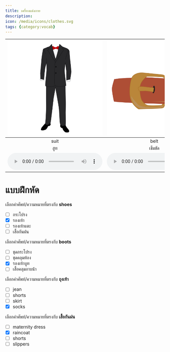 ```yaml
---
title: เครื่องแต่งกาย
description: 
icon: /media/icons/clothes.svg
tags: {category:vocab}
---
```


<div class="carrousel">


|![](/media/img/clothes/suit.svg)|![](/media/img/clothes/belt.svg)|![](/media/img/clothes/skirt.svg)|![](/media/img/clothes/shorts.svg)|![](/media/img/clothes/maternity&#x20;dress.svg)|![](/media/img/clothes/pyjamas.svg)|![](/media/img/clothes/slippers.svg)|![](/media/img/clothes/leggings.svg)|![](/media/img/clothes/bathrobe.svg)|![](/media/img/clothes/swim&#x20;suit.svg)|![](/media/img/clothes/shoes.svg)|![](/media/img/clothes/jean.svg)|![](/media/img/clothes/boots.svg)|![](/media/img/clothes/socks.svg)|![](/media/img/clothes/underwear.svg)|![](/media/img/clothes/evening&#x20;dress.svg)|![](/media/img/clothes/dress.svg)|![](/media/img/clothes/diving&#x20;suit.svg)|![](/media/img/clothes/raincoat.svg)|![](/media/img/clothes/high-heeled&#x20;shoes.svg)|
| :----: | :----: | :----: | :----: | :----: | :----: | :----: | :----: | :----: | :----: | :----: | :----: | :----: | :----: | :----: | :----: | :----: | :----: | :----: | :----: |
|suit|belt|skirt|shorts|maternity&#x20;dress|pyjamas|slippers|leggings|bathrobe|swim&#x20;suit|shoes|jean|boots|socks|underwear|evening&#x20;dress|dress|diving&#x20;suit|raincoat|high-heeled&#x20;shoes|
|สูท|เข็มขัด|กระโปรง|กางเกงขาสั้น|ชุดคลุมท้อง|ชุดนอน|รองเท้าแตะ|กางเกงเลกกิ้ง|เสื้อคลุมอาบน้ํา|ชุดว่ายน้ํา|รองเท้า|ยีนส์|รองเท้าบูท|ถุงเท้า|ชุดชั้นใน|ชุดราตรี|ชุดกระโปรง|ชุดดําน้ํา|เสื้อกันฝน|รองเท้าส้นสูง|
|![](/media/audio/suit.mp3)|![](/media/audio/belt.mp3)|![](/media/audio/skirt.mp3)|![](/media/audio/shorts.mp3)|![](/media/audio/maternity&#x20;dress.mp3)|![](/media/audio/pyjamas.mp3)|![](/media/audio/slippers.mp3)|![](/media/audio/leggings.mp3)|![](/media/audio/bathrobe.mp3)|![](/media/audio/swim&#x20;suit.mp3)|![](/media/audio/shoes.mp3)|![](/media/audio/jean.mp3)|![](/media/audio/boots.mp3)|![](/media/audio/socks.mp3)|![](/media/audio/underwear.mp3)|![](/media/audio/evening&#x20;dress.mp3)|![](/media/audio/dress.mp3)|![](/media/audio/diving&#x20;suit.mp3)|![](/media/audio/raincoat.mp3)|![](/media/audio/high-heeled&#x20;shoes.mp3)|

</div>



# แบบฝึกหัด


 เลือกคำศัพท์/ความหมายที่ตรงกับ **shoes**
 - [ ] กระโปรง
 - [x] รองเท้า
 - [ ] รองเท้าแตะ
 - [ ] เสื้อกันฝน

 เลือกคำศัพท์/ความหมายที่ตรงกับ **boots**
 - [ ] ชุดกระโปรง
 - [ ] ชุดคลุมท้อง
 - [x] รองเท้าบูท
 - [ ] เสื้อคลุมอาบน้ํา

 เลือกคำศัพท์/ความหมายที่ตรงกับ **ถุงเท้า**
 - [ ] jean
 - [ ] shorts
 - [ ] skirt
 - [x] socks

 เลือกคำศัพท์/ความหมายที่ตรงกับ **เสื้อกันฝน**
 - [ ] maternity&#x20;dress
 - [x] raincoat
 - [ ] shorts
 - [ ] slippers
